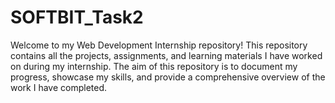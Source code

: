 # SOFTBIT_Task2
Welcome to my Web Development Internship repository! This repository contains all the projects, assignments, and learning materials I have worked on during my internship. The aim of this repository is to document my progress, showcase my skills, and provide a comprehensive overview of the work I have completed. 
